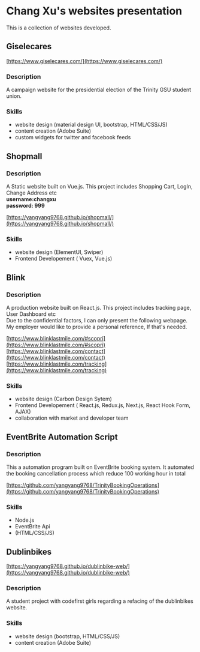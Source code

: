 # Chang Xu's websites presentation

This is a collection of websites developed.

## Giselecares
[https://www.giselecares.com/](https://www.giselecares.com/)

### Description
A campaign website for the presidential election of the Trinity GSU student union.

### Skills
- website design (material design UI, bootstrap, HTML/CSS/JS)
- content creation (Adobe Suite)
- custom widgets for twitter and facebook feeds

## Shopmall

### Description
A Static website built on Vue.js. This project includes Shopping Cart, LogIn, Change Address  etc <br>
**username:changxu <br>
  password: 999**
  
[https://yangyang9768.github.io/shopmall/](https://yangyang9768.github.io/shopmall/) 

### Skills
- website design (ElementUI, Swiper)
- Frontend Developement ( Vuex, Vue.js)

## Blink

### Description
A production website built on React.js. This project includes tracking page, User Dashboard  etc  <br>
Due to the confidential factors, I can only present the following webpage.
My employer would like to provide a personal reference, If that's needed.
  
[https://www.blinklastmile.com/#scopri](https://www.blinklastmile.com/#scopri) <br>
[https://www.blinklastmile.com/contact](https://www.blinklastmile.com/contact) <br>
[https://www.blinklastmile.com/tracking](https://www.blinklastmile.com/tracking) 

### Skills
- website design (Carbon Design Sytem)
- Frontend Developement ( React.js, Redux.js, Next.js, React Hook Form, AJAX)
- collaboration with market and developer team

## EventBrite Automation Script

### Description
This a automation program built on EventBrite booking system. It automated the booking cancellation process which reduce 100 working hour in total

 [https://github.com/yangyang9768/TrinityBookingOperations](https://github.com/yangyang9768/TrinityBookingOperations)

### Skills
- Node.js 
- EventBrite Api 
- (HTML/CSS/JS)


## Dublinbikes
[https://yangyang9768.github.io/dublinbike-web/](https://yangyang9768.github.io/dublinbike-web/)

### Description
A student project with codefirst girls regarding a refacing of the dublinbikes website.

### Skills
- website design (bootstrap, HTML/CSS/JS)
- content creation (Adobe Suite)





